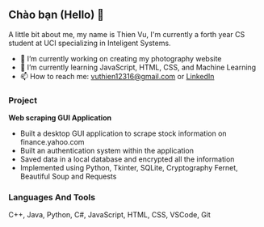 ## Chào bạn (Hello) 👋
A little bit about me, my name is Thien Vu, I'm currently a forth year CS student at UCI specializing in Inteligent Systems.
- 🔭 I’m currently working on creating my photography website
- 🌱 I’m currently learning JavaScript, HTML, CSS, and Machine Learning
- 📫 How to reach me: vuthien12316@gmail.com or [LinkedIn](https://www.linkedin.com/in/thien-vu-8a1b3a195/)

### Project  
**Web scraping GUI Application**
  - Built a desktop GUI application to scrape stock information on finance.yahoo.com  
  - Built an authentication system within the application
  - Saved data in a local database and encrypted all the information     
  - Implemented using Python, Tkinter, SQLite, Cryptography Fernet, Beautiful Soup and Requests

### Languages And Tools   
C++, Java, Python, C#, JavaScript, HTML, CSS, VSCode, Git


<!--
**Thientvu/thientvu** is a ✨ _special_ ✨ repository because its `README.md` (this file) appears on your GitHub profile.

Here are some ideas to get you started:

- 🔭 I’m currently working on ...
- 🌱 I’m currently learning ...
- 👯 I’m looking to collaborate on ...
- 🤔 I’m looking for help with ...
- 💬 Ask me about ...
- 📫 How to reach me: ...
- 😄 Pronouns: ...
- ⚡ Fun fact: ...
-->
